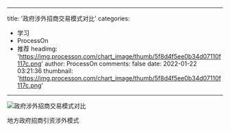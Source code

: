 
---
title: '政府涉外招商交易模式对比'
categories: 
 - 学习
 - ProcessOn
 - 推荐
headimg: 'https://img.processon.com/chart_image/thumb/5f8d4f5ee0b34d07110f117c.png'
author: ProcessOn
comments: false
date: 2022-01-22 03:21:36
thumbnail: 'https://img.processon.com/chart_image/thumb/5f8d4f5ee0b34d07110f117c.png'
---

<div>   
<img class="thumb" alt="政府涉外招商交易模式对比" src="https://img.processon.com/chart_image/thumb/5f8d4f5ee0b34d07110f117c.png" referrerpolicy="no-referrer">
<p>地方政府招商引资涉外模式</p>  
</div>
            